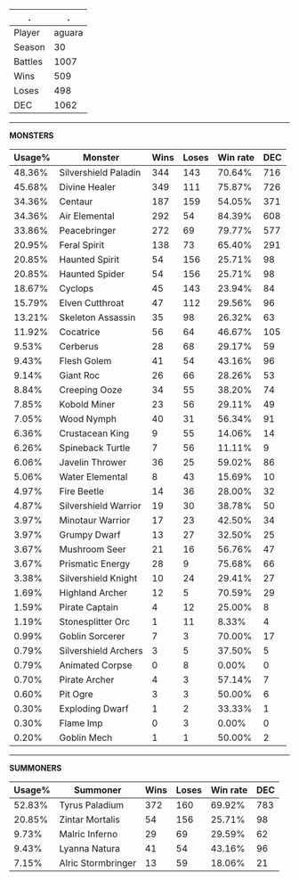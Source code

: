 .|.
|-|-
Player|aguara
Season|30
Battles|1007
Wins|509
Loses|498
DEC|1062

---
**MONSTERS**

Usage%|Monster|Wins|Loses|Win rate|DEC|
-|-|-|-|-|-|
48.36%|Silvershield Paladin|344|143|70.64%|716|
45.68%|Divine Healer|349|111|75.87%|726|
34.36%|Centaur|187|159|54.05%|371|
34.36%|Air Elemental|292|54|84.39%|608|
33.86%|Peacebringer|272|69|79.77%|577|
20.95%|Feral Spirit|138|73|65.40%|291|
20.85%|Haunted Spirit|54|156|25.71%|98|
20.85%|Haunted Spider|54|156|25.71%|98|
18.67%|Cyclops|45|143|23.94%|84|
15.79%|Elven Cutthroat|47|112|29.56%|96|
13.21%|Skeleton Assassin|35|98|26.32%|63|
11.92%|Cocatrice|56|64|46.67%|105|
9.53%|Cerberus|28|68|29.17%|59|
9.43%|Flesh Golem|41|54|43.16%|96|
9.14%|Giant Roc|26|66|28.26%|53|
8.84%|Creeping Ooze|34|55|38.20%|74|
7.85%|Kobold Miner|23|56|29.11%|49|
7.05%|Wood Nymph|40|31|56.34%|91|
6.36%|Crustacean King|9|55|14.06%|14|
6.26%|Spineback Turtle|7|56|11.11%|9|
6.06%|Javelin Thrower|36|25|59.02%|86|
5.06%|Water Elemental|8|43|15.69%|10|
4.97%|Fire Beetle|14|36|28.00%|32|
4.87%|Silvershield Warrior|19|30|38.78%|50|
3.97%|Minotaur Warrior|17|23|42.50%|34|
3.97%|Grumpy Dwarf|13|27|32.50%|25|
3.67%|Mushroom Seer|21|16|56.76%|47|
3.67%|Prismatic Energy|28|9|75.68%|66|
3.38%|Silvershield Knight|10|24|29.41%|27|
1.69%|Highland Archer|12|5|70.59%|29|
1.59%|Pirate Captain|4|12|25.00%|8|
1.19%|Stonesplitter Orc|1|11|8.33%|4|
0.99%|Goblin Sorcerer|7|3|70.00%|17|
0.79%|Silvershield Archers|3|5|37.50%|5|
0.79%|Animated Corpse|0|8|0.00%|0|
0.70%|Pirate Archer|4|3|57.14%|7|
0.60%|Pit Ogre|3|3|50.00%|6|
0.30%|Exploding Dwarf|1|2|33.33%|1|
0.30%|Flame Imp|0|3|0.00%|0|
0.20%|Goblin Mech|1|1|50.00%|2|

---
**SUMMONERS**

Usage%|Summoner|Wins|Loses|Win rate|DEC|
-|-|-|-|-|-|
52.83%|Tyrus Paladium|372|160|69.92%|783|
20.85%|Zintar Mortalis|54|156|25.71%|98|
9.73%|Malric Inferno|29|69|29.59%|62|
9.43%|Lyanna Natura|41|54|43.16%|96|
7.15%|Alric Stormbringer|13|59|18.06%|21|
